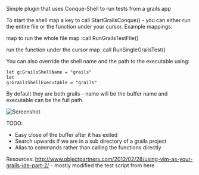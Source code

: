 Simple plugin that uses Conque-Shell to run tests from a grails app

To start the shell map a key to call StartGrailsConque() - you can either run the 
entire file or the function under your cursor. Example mappings:

map to run the whole file
map <F12> :call RunGrailsTestFile()<CR>


run the function under the cursor
map <F11> :call RunSingleGrailsTest()<CR>

You can also override the shell name and the path to the executable using:

<code>let g:GrailsShellName = "grails"</code><br>
<code>let g:GrailsShellExecutable = "grails"</code>

By default they are both grails - name will be the buffer name and executable
can be the full path.

![Screenshot](http://i.imgur.com/eOxz0d3.png)

TODO:

- Easy close of the buffer after it has exited
- Search upwards if we are in a sub directory of a grails project
- Alias to commands rather than calling the functions directly


Resources:
http://www.objectpartners.com/2012/02/28/using-vim-as-your-grails-ide-part-2/ - mostly modified the test script from here
